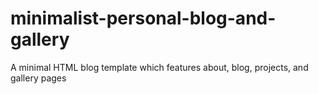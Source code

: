 # minimalist-personal-blog-and-gallery
A minimal HTML blog template which features about, blog, projects, and gallery pages
